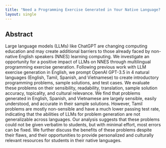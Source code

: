 ```yaml
---
title: "Need a Programming Exercise Generated in Your Native Language? ChatGPT's Got Your Back: Automatic Generation of Non-English Programming Exercises Using OpenAI GPT-3.5"
layout: single
---
```


## Abstract
Large language models (LLMs) like ChatGPT are changing computing education and may create additional barriers to those already faced by non-native English speakers (NNES) learning computing. We investigate an opportunity for a positive impact of LLMs on NNES through multilingual programming exercise generation. Following previous work with LLM exercise generation in English, we prompt OpenAI GPT-3.5 in 4 natural languages (English, Tamil, Spanish, and Vietnamese) to create introductory programming problems, sample solutions, and test cases. We evaluate these problems on their sensibility, readability, translation, sample solution accuracy, topicality, and cultural relevance. We find that problems generated in English, Spanish, and Vietnamese are largely sensible, easily understood, and accurate in their sample solutions. However, Tamil problems are mostly non-sensible and have a much lower passing test rate, indicating that the abilities of LLMs for problem generation are not generalizable across languages. Our analysis suggests that these problems could not be given verbatim to students, but with minimal effort, most errors can be fixed. We further discuss the benefits of these problems despite their flaws, and their opportunities to provide personalized and culturally relevant resources for students in their native languages.
